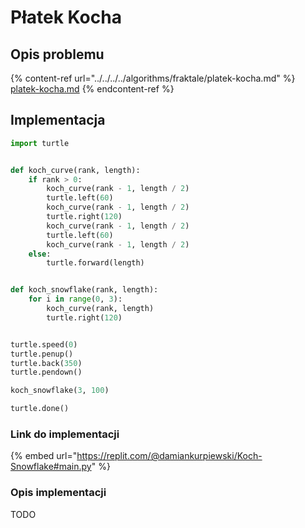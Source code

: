 # Płatek Kocha

## Opis problemu

{% content-ref url="../../../../algorithms/fraktale/platek-kocha.md" %}
[platek-kocha.md](../../../../algorithms/fraktale/platek-kocha.md)
{% endcontent-ref %}

## Implementacja 

```python
import turtle


def koch_curve(rank, length):
    if rank > 0:
        koch_curve(rank - 1, length / 2)
        turtle.left(60)
        koch_curve(rank - 1, length / 2)
        turtle.right(120)
        koch_curve(rank - 1, length / 2)
        turtle.left(60)
        koch_curve(rank - 1, length / 2)
    else:
        turtle.forward(length)


def koch_snowflake(rank, length):
    for i in range(0, 3):
        koch_curve(rank, length)
        turtle.right(120)


turtle.speed(0)
turtle.penup()
turtle.back(350)
turtle.pendown()

koch_snowflake(3, 100)

turtle.done()
```

### Link do implementacji

{% embed url="https://replit.com/@damiankurpiewski/Koch-Snowflake#main.py" %}

### Opis implementacji

TODO
